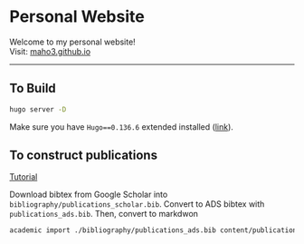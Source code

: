 # Personal Website

Welcome to my personal website!  
Visit: [maho3.github.io](https://maho3.github.io)

---

## To Build

```bash
hugo server -D
```
Make sure you have `Hugo==0.136.6` extended installed ([link](https://github.com/gohugoio/hugo/releases/tag/v0.136.5)).

## To construct publications
[Tutorial](https://docs.hugoblox.com/reference/content-types/#publications)

Download bibtex from Google Scholar into `bibliography/publications_scholar.bib`. Convert to ADS bibtex with `publications_ads.bib`. Then, convert to markdwon

```bash
academic import ./bibliography/publications_ads.bib content/publication/ --compact
```
